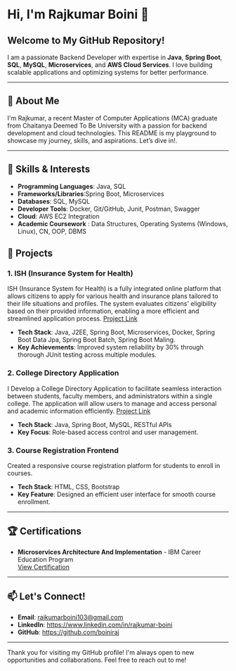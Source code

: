 # Hi, I'm Rajkumar Boini 👋

## Welcome to My GitHub Repository!

I am a passionate Backend Developer with expertise in **Java**, **Spring Boot**, **SQL**, **MySQL**, **Microservices**, and **AWS Cloud Services**. I love building scalable applications and optimizing systems for better performance.

---

## 📖 About Me
I'm Rajkumar, a recent Master of Computer Applications (MCA) graduate from Chaitanya Deemed To Be University with a passion for backend development and cloud technologies. This README is my playground to showcase my journey, skills, and aspirations. Let’s dive in!.

---
## 🌟 Skills & Interests

- **Programming Languages**: Java, SQL
- **Frameworks/Libraries**:Spring Boot, Microservices
- **Databases**: SQL, MySQL
- **Developer Tools**: Docker, Git/GitHub, Junit, Postman, Swagger
- **Cloud**: AWS EC2 Integration
- **Academic Coursework** : Data Structures, Operating Systems (Windows, Linux), CN, OOP, DBMS

## 🚀 Projects

### 1. **ISH (Insurance System for Health)**
ISH (Insurance System for Health) is a fully integrated online platform that allows citizens to apply for various health and insurance plans tailored to their life situations and profiles. The system evaluates citizens' eligibility based on their provided information, enabling a more efficient and streamlined application process. [Project Link](https://github.com/boiniraj/Insurance-System-for-Health.git)
- **Tech Stack**: Java, J2EE, Spring Boot, Microservices, Docker, Spring Boot Data Jpa, Spring Boot Batch, Spring Boot Maling.
- **Key Achievements**: Improved system reliability by 30% through thorough JUnit testing across multiple modules.

### 2. **College Directory Application**
I Develop a College Directory Application to facilitate seamless interaction between students, faculty members, and administrators within a single college. The application will allow users to manage and access personal and academic information efficiently. [Project Link](https://github.com/boiniraj/College-Directory-Application.git)
- **Tech Stack**: Java, Spring Boot, MySQL, RESTful APIs
- **Key Focus**: Role-based access control and user management.

### 3. **Course Registration Frontend**
Created a responsive course registration platform for students to enroll in courses.
- **Tech Stack**: HTML, CSS, Bootstrap
- **Key Feature**: Designed an efficient user interface for smooth course enrollment.

---

## 🏆 Certifications
- **Microservices Architecture And Implementation** - IBM Career Education Program  
[View Certification](https://courses.ibmcep.cognitiveclass.ai/certificates/9b3bf8a497b145fda4fb170f9ca63e64)

---

## 📫 Let's Connect!
- **Email**: rajkumarboini103@gmail.com
- **LinkedIn**: https://www.linkedin.com/in/rajkumar-boini
- **GitHub**: https://github.com/boiniraj

---

Thank you for visiting my GitHub profile! I'm always open to new opportunities and collaborations. Feel free to reach out to me!
